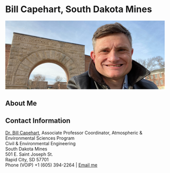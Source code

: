 # Bill Capehart, South Dakota Mines
![Bill at the Arch](images/Capehart_Arch_mines_banner.jpeg)


## About Me


## Contact Information

<a href="{{ sdmines_developer_homepage }}" title="Contact Name">Dr. Bill Capehart</a>, Associate Professor
Coordinator, Atmospheric & Environmental Sciences Program<br>
Civil & Environmental Engineering<br>
South Dakota Mines<br>
501 E. Saint Joseph St.<br> Rapid City, SD 57701<br>
Phone (VOIP) +1 (605) 394-2264 | <a href="mailto:{{ site.email | encode_email }}" title="Contact me">Email me</a>
